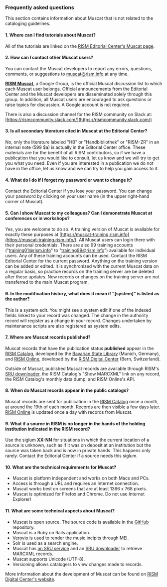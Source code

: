 ### Frequently asked questions

This section contains information about Muscat that is not related to the cataloging guidelines.  

#### 1. Where can I find tutorials about Muscat?

All of the tutorials are linked on the [RISM Editorial Center's Muscat page](https://rism.info/community/muscat.html).

#### 2. How can I contact other Muscat users?

You can contact the Muscat developers to report any errors, questions, comments, or suggestions to [muscat@rism.info](mailto:muscat@rism.info) at any time.  

**[RISM Muscat](https://groups.google.com/forum/#!forum/rism-muscat)**, a Google Group, is the official Muscat discussion list to which each Muscat user belongs. Official announcements from the Editorial Center and the Muscat developers are disseminated solely through this group. In addition, all Muscat users are encouraged to ask questions or raise topics for discussion. A Google account is not required.   

There is also a discussion channel for the RISM community on Slack at:   
[https://rismcommunity.slack.com/](https://rismcommunity.slack.com/)

#### 3. Is all secondary literature cited in Muscat at the Editorial Center?  

No, only the literature labeled "HB" or "Handbibliothek" or "RISM-ZR" in an internal note (599 $a) is actually in the Editorial Center office. These materials are for the benefit of all RISM contributors, so if we have a publication that you would like to consult, let us know and we will try to get you what you need. Even if you are interested in a publication we do not have in the office, let us know and we can try to help you gain access to it.

#### 4. What do I do if I forget my password or want to change it?  

Contact the Editorial Center if you lose your password. You can change your password by clicking on your user name (in the upper right-hand corner of Muscat).

#### 5. Can I show Muscat to my colleagues? Can I demonstrate Muscat at conferences or in workshops?  

Yes, you are welcome to do so. A training version of Muscat is available for exactly these purposes at [https://muscat-training.rism.info](https://muscat-training.rism.info/). All Muscat users can login there with their personal credentials. There are also 99 training accounts ("training01@rism.info" to "training99@rism.info") available for individual users. Any of these training accounts can be used. Contact the RISM Editorial Center for the current password. Anything on the training version can be added or edited. It is synchronized with the current Muscat data on a regular basis, so practice records on the training server are be deleted after these updates. New records or changes on the training server are not transferred to the main Muscat program.

#### 6. In the modification history, what does it mean if "[system]" is listed as the author?  

This is a system edit. You might see a system edit if one of the indexed fields linked to your record was changed. The change in the authority record will register as a change in your record. Changes undertaken by maintenance scripts are also registered as system edits.  

#### 7. Where are Muscat records published?  

Muscat records that have the publication status **published** appear in the [RISM Catalog](https://opac.rism.info/), developed by the [Bavarian State Library](https://www.bsb-muenchen.de/) (Munich, Germany), and [RISM Online](https://rism.online/), developed by the [RISM Digital Center](https://rism.info/digital-center.html) (Bern, Switzerland).

Outside of Muscat, published Muscat records are available through RISM's [SRU downloader](https://github.com/rism-international/sru-downloader), the RISM Catalog's "Show MARCXML" link on any record, the RISM Catalog's monthly data dump, and RISM Online's API.

#### 8. When do Muscat records appear in the public catalogs?

Muscat records are sent for publication in the [RISM Catalog](https://opac.rism.info/) once a month, at around the 19th of each month. Records are then visible a few days later. [RISM Online](https://rism.online/) is updated once a day with records from Muscat.

#### 9. What if a source in RISM is no longer in the hands of the holding institution indicated in the RISM record?

Use the siglum **XX-NN** for situations in which the current location of a source is unknown, such as if it was on deposit at an institution but the source was taken back and is now in private hands. This happens only rarely. Contact the Editorial Center if a source needs this siglum.

#### 10. What are the technical requirements for Muscat?

- Muscat is platform independent and works on both Macs and PCs.
- Access is through a URL and requires an Internet connection.
- Muscat works best on screens that are at least 1366 x 768 pixels.
- Muscat is optimized for Firefox and Chrome. Do not use Internet Explorer!

#### 11. What are some technical aspects about Muscat?

- Muscat is open source. The source code is available in the [GitHub](https://github.com/rism-ch/muscat) repository.
- Muscat is a Ruby on Rails application.
- [Verovio](https://www.verovio.org/pae-editor.html) is used to render the music incipits through MEI.
- Solr is used as a search engine.
- Muscat has [an SRU service](https://github.com/rism-ch/muscat/wiki/SRU) and
  an [SRU downloader](https://github.com/rism-international/sru-downloader) to retrieve MARCXML records.
- Muscat supports Unicode (UTF-8).  
- Versioning allows catalogers to view changes made to records.  

More information about the development of Muscat can be found
  on [RISM Digital Center's website](https://rism.digital/tools/muscat.html).

